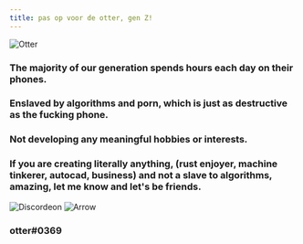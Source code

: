 ```yaml
---
title: pas op voor de otter, gen Z!
---
```

![Otter](/otterlogo.gif)

### The majority of our generation spends hours each day on their phones.

### Enslaved by algorithms and porn, which is just as destructive as the fucking phone.

### Not developing any meaningful hobbies or interests.

### If you are creating literally anything, (rust enjoyer, machine tinkerer, autocad, business) and not a slave to algorithms, amazing, let me know and let's be friends.

![Discordeon](/discordeon.gif) ![Arrow](/arrow.gif)


### otter#0369
